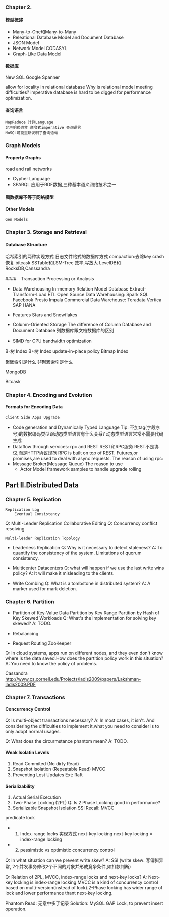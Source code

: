 
### Chapter 2.
#### 模型概述
- Many-to-One和Many-to-Many
- Releational Database Model and Document Database
- JSON Model
- Network Model
	CODASYL
- Graph-Like Data Model

#### 数据库
New SQL
Google Spanner

allow for locality in relational database
Why is relational model meeting difficulties?
	imperative database is hard to be digged for performance optimization.

#### 查询语言
	MapReduce 计算Language
	非声明式也非 命令式imperative 查询语言
	NoSQL可能重新发明了查询语句

### Graph Models
#### Property Graphs
road and rail networks

- Cypher Language
- SPARQL
    应用于RDF数据,三种基本语义网络技术之一

#### 图数据库不等于网络模型

#### Other Models
	Gen Models


### Chapter 3. Storage and Retrieval
#### Database Structure
哈希索引的两种实现方式
日志文件格式的数据库方式
	compaction:去除key
    	crash恢复 bitcask
	SSTable和LSM-Tree
    	效率,写放大
	LevelDB和RocksDB,Canssandra

####　Transaction Processing or Analysis
-   Data Warehousing
    In-memory Relation Model Database
    Extract-Transform-Load ETL
    Open Source Data Warehousing:
        Spark SQL
        Facebook Presto
        Impala
    Commercial Data Warehouse:
        Teradata
        Vertica
        SAP HANA
-   Features
        Stars and Snowflakes
-   Column-Oriented Storage
    The difference of Column Database and Document Database
        列数据库跟文档数据库的区别

-   SIMD for CPU bandwidth optimization

B-树 Index
B+树 Index
    update-in-place policy
Bitmap Index

聚簇索引是什么
非聚簇索引是什么

MongoDB

Bitcask
### Chapter 4. Encoding and Evolution
#### Formats for Encoding Data
    Client Side Apps Upgrade

- Code generation and Dynamically Typed Language
    Tip: 不加tag(字段序号)的数据编码类型跟动态类型语言有什么关系?
    动态类型语言常常不需要代码生成
- Dataflow through services: rpc and REST
    REST和RPC服务
    REST不是协议,而是HTTP协议规范
    RPC is built on top of REST.
    Futures,or promises,are used to deal with async requests.
    The reason of using rpc:
- Message Broker(Message Queue)
    The reason to use
  - Actor Model framework samples to handle upgrade rolling

## Part II.Distributed Data
### Chapter 5. Replication
    Replication Log
        Eventual Consistency
    
Q: Multi-Leader Replication
    Collaborative Editing
Q: Concurrency conflict resolving

    Multi-leader Replication Topology

- Leaderless Replication
Q: Why is it necessary to detect staleness?
A: To quantify the consistency of the system.
    Limitations of quorum consistency.

- Multicenter Datacenters
Q: what will happen if we use the last write wins policy?
A: It will make it misleading to the clients.

- Write Combing
Q: What is a tombstone in distributed system?
A: A marker used for mark deletion.

### Chapter 6. Partition
- Partition of Key-Value Data
    Partition by Key Range
    Partition by Hash of Key
    Skewed Workloads
Q: What's the implementation for solving key skewed?
A: TODO.

- Rebalancing

- Request Routing
    ZooKeeper

Q: In cloud systems, apps run on different nodes, and they even don't know where is the data saved.How does the partition policy work in this situation?
A: You need to know the policy of problems.

Cassandra
    http://www.cs.cornell.edu/Projects/ladis2009/papers/Lakshman-ladis2009.PDF

### Chapter 7. Transactions
#### Concurrency Control
Q: Is multi-object transactions necessary?
A: In most cases, it isn't. And considering the difficulties to implement it,what you need to consider is to only adopt normal usages.

Q: What does the circurmstance phantom mean?
A: TODO.

#### Weak Isolatin Levels
1. Read Commited (No dirty Read)
2. Snapshot Isolation (Repeatable Read)
    MVCC
3. Preventing Lost Updates
Ext:
    Raft

#### Serializability
1. Actual Serial Execution
2. Two-Phase Locking (2PL)
Q: Is 2 Phase Locking good in performance?
3. Serializable Snapshot Isolation
    SSI
Recall: MVCC

predicate lock
- 1. Index-range locks
实现方式
    next-key locking
    next-key locking = index-range locking
- 2. pessimistic vs optimistic concurrency control


Q: In what situation can we prevent write skew?
A: SSI
(write skew: 写偏斜异常, 2个并发事务修改2个不同的对象并形成竞争条件,如扣款判断)

Q: Relation of 2PL, MVCC, index-range locks and next-key locks?
A: Next-key locking is index-range locking.MVCC is a kind of concurrency control based on multi-version(instead of lock).2-Phase locking has wider range of lock and lower performance thant next-key locking.

Phantom Read: 无意中多了记录
Solution: MySQL GAP Lock, to prevent insert operation.